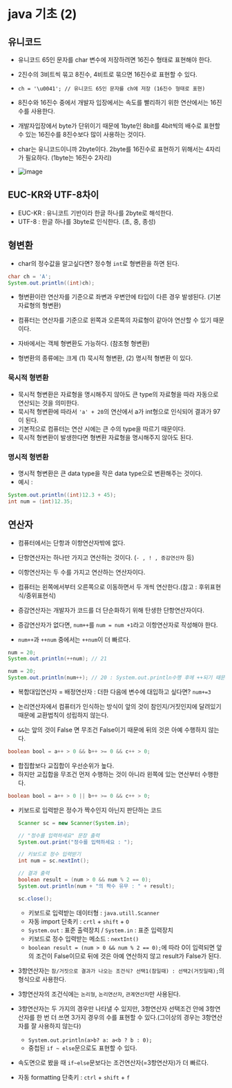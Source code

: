 # java 기초 (2)

## 유니코드
- 유니코드 65인 문자를 char 변수에 저장하려면 16진수 형태로 표현해야 한다.
- 2진수의 3비트씩 묶고 8진수, 4비트로 묶으면 16진수로 표현할 수 있다. 
- `ch = '\u0041'; // 유니코드 65인 문자를 ch에 저장 (16진수 형태로 표현)`

- 8진수와 16진수 중에서 개발자 입장에서는 속도를 빨리하기 위한 연산에서는 16진수를 사용한다. 
- 개발자입장에서 byte가 단위이기 때문에 1byte인 8bit를 4bit씩의 배수로 표현할 수 있는 16진수를 8진수보다 많이 사용하는 것이다. 

- char는 유니코드이니까 2byte이다. 2byte를 16진수로 표현하기 위해서는 4자리가 필요하다. (1byte는 16진수 2자리)
- ![image](https://user-images.githubusercontent.com/77392444/110401492-00787280-80bd-11eb-9d8d-8db1041b29b1.png)



## EUC-KR와 UTF-8차이
- EUC-KR : 유니코트 기반이라 한글 하나를 2byte로 해석한다. 
- UTF-8 : 한글 하나를 3byte로 인식한다. (초, 중, 종성)

## 형변환
- char의 정수값을 알고싶다면? 정수형 `int`로 형변환을 하면 된다. 

```java
char ch = 'A';
System.out.println((int)ch);
```

- 형변환이란 연산자를 기준으로 좌변과 우변안에 타입이 다른 경우 발생된다. (기본자료형의 형변환)
- 컴퓨터는 연산자를 기준으로 왼쪽과 오른쪽의 자료형이 같아야 연산할 수 있기 때문이다. 

- 자바에서는 객체 형변환도 가능하다. (참조형 형변환)

- 형변환의 종류에는 크게 (1) 묵시적 형변환, (2) 명시적 형변환 이 있다.

### 묵시적 형변환
- 묵시적 형변환은 자료형을 명시해주지 않아도 큰 type의 자료형을 따라 자동으로 연산되는 것을 의미한다. 
- 묵시적 형변환에 따라서 `'a' + 20`의 연산에서 a가 int형으로 인식되어 결과가 97이 된다. 
- 기본적으로 컴퓨터는 연산 시에는 큰 수의 type을 따르기 때문이다. 
- 묵시적 형변환이 발생한다면 형변환 자료형을 명시해주지 않아도 된다. 

### 명시적 형변환
- 명시적 형변환은 큰 data type을 작은 data type으로 변환해주는 것이다.
- 예시 : 

```java
System.out.println((int)12.3 + 45);
int num = (int)12.35;
```

## 연산자
- 컴퓨터에서는 단항과 이항연산자밖에 없다.
- 단항연산자는 하나만 가지고 연산하는 것이다. (`- , ! , 증감연산자` 등)
- 이항연산자는 두 수를 가지고 연산하는 연산자이다. 
- 컴퓨터는 왼쪽에서부터 오른쪽으로 이동하면서 두 개씩 연산한다.(참고 : 후위표현식/중위표현식)

- 증감연산자는 개발자가 코드를 더 단순화하기 위해 탄생한 단항연산자이다. 
- 증감연산자가 없다면, `num++`를 `num = num +1`라고 이항연산자로 작성해야 한다.
- `num++`과 `++num` 중에서는 `++num`이 더 빠르다.

```java
num = 20;
System.out.println(++num); // 21

num = 20;
System.out.println(num++); // 20 : System.out.println수행 후에 ++되기 때문이다.
```

- 복합대입연산자 = 배정연산자 : 더한 다음에 변수에 대입하고 싶다면? `num+=3`

- 논리연산자에서 컴퓨터가 인식하는 방식이 앞의 것이 참인지/거짓인지에 달려있기 때문에 교환법칙이 성립하지 않는다. 
- `&&`는 앞의 것이 False 면 무조건 False이기 때문에 뒤의 것은 아예 수행하지 않는다. 

```java
boolean bool = a++ > 0 && b++ >= 0 && c++ > 0;
```

- 합집합보다 교집합이 우선순위가 높다.
- 하지만 교집합을 무조건 먼저 수행하는 것이 아니라 왼쪽에 있는 연산부터 수행한다. 

```java
boolean bool = a++ > 0 || b++ >= 0 && c++ > 0;
```

- 키보드로 입력받은 정수가 짝수인지 아닌지 판단하는 코드 

  ```java
  Scanner sc = new Scanner(System.in);

  // "정수를 입력하세요" 문장 출력
  System.out.print("정수를 입력하세요 : ");

  // 키보드로 정수 입력받기
  int num = sc.nextInt();

  // 결과 출력
  boolean result = (num > 0 && num % 2 == 0); 
  System.out.println(num + "의 짝수 유무 : " + result);

  sc.close();
  ```

  - 키보드로 입력받는 데이터형 : `java.utill.Scanner`
  - 자동 import 단축키 : `crtl` + `shift` + `O`
  - `System.out` : 표준 출력장치 / `System.in` : 표준 입력장치
  - 키보드로 정수 입력받는 메소드  : `nextInt()`
  - `boolean result = (num > 0 && num % 2 == 0);`에 따라 0이 입력되면 앞의 조건이 False이므로 뒤에 것은 아예 연산하지 않고 result가 False가 된다. 

- 3항연산자는 `참/거짓으로 결과가 나오는 조건식? 선택1(참일때) : 선택2(거짓일때);`의 형식으로 사용한다.
- 3항연산자의 조건식에는 `논리형`, `논리연산자`, `관계연산자`만 사용된다.
- 3항연산자는 두 가지의 경우만 나타낼 수 있지만, 3항연산자 선택조건 안에 3항연산자를 한 번 더 쓰면 3가지 경우의 수를 표현할 수 있다.(그이상의 경우는 3항연산자를 잘 사용하지 않는다)
  - `System.out.println(a>b? a: a<b ? b : 0);`
  - 중첩된 `if ~ else`문으로도 표현할 수 있다. 
- 속도면으로 봤을 때 `if~else`문보다는 조건연산자(=3항연산자)가 더 빠르다.

- 자동 formatting 단축키 : `ctrl` + `shift` + `f`
